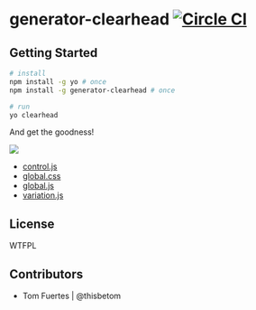 # generator-clearhead [![Circle CI](https://circleci.com/gh/clearhead/generator-clearhead.svg?style=svg)](https://circleci.com/gh/clearhead/generator-clearhead)

## Getting Started

```bash
# install
npm install -g yo # once
npm install -g generator-clearhead # once

# run
yo clearhead
```

And get the goodness!

![](https://i.clrhd.me/i/tf/2015-03-17_16-02-31.png)

* [control.js](https://github.com/clearhead/generator-clearhead/tree/master/exp-1-foo/control.js)
* [global.css](https://github.com/clearhead/generator-clearhead/tree/master/exp-1-foo/global.css)
* [global.js](https://github.com/clearhead/generator-clearhead/tree/master/exp-1-foo/global.js)
* [variation.js](https://github.com/clearhead/generator-clearhead/tree/master/exp-1-foo/variation.js)

## License

WTFPL

## Contributors

* Tom Fuertes | @thisbetom

